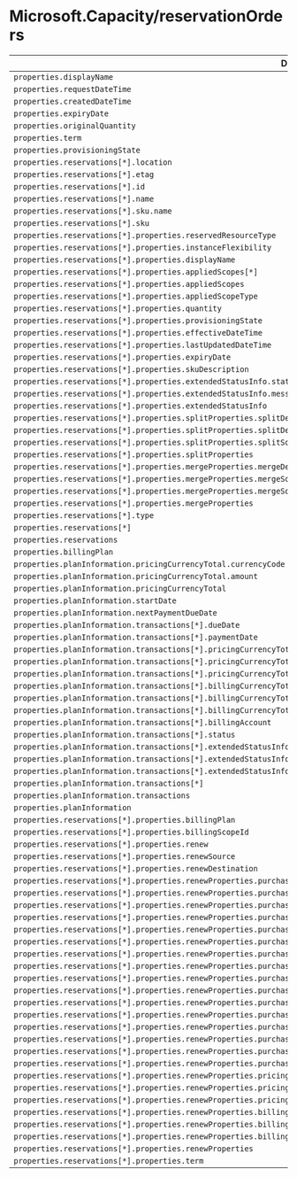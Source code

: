 # Microsoft.Capacity/reservationOrders

| Default Path | Alias |
|---|---|
| `properties.displayName` | `Microsoft.Capacity/reservationOrders/displayName` |
| `properties.requestDateTime` | `Microsoft.Capacity/reservationOrders/requestDateTime` |
| `properties.createdDateTime` | `Microsoft.Capacity/reservationOrders/createdDateTime` |
| `properties.expiryDate` | `Microsoft.Capacity/reservationOrders/expiryDate` |
| `properties.originalQuantity` | `Microsoft.Capacity/reservationOrders/originalQuantity` |
| `properties.term` | `Microsoft.Capacity/reservationOrders/term` |
| `properties.provisioningState` | `Microsoft.Capacity/reservationOrders/provisioningState` |
| `properties.reservations[*].location` | `Microsoft.Capacity/reservationOrders/reservations[*].location` |
| `properties.reservations[*].etag` | `Microsoft.Capacity/reservationOrders/reservations[*].etag` |
| `properties.reservations[*].id` | `Microsoft.Capacity/reservationOrders/reservations[*].id` |
| `properties.reservations[*].name` | `Microsoft.Capacity/reservationOrders/reservations[*].name` |
| `properties.reservations[*].sku.name` | `Microsoft.Capacity/reservationOrders/reservations[*].sku.name` |
| `properties.reservations[*].sku` | `Microsoft.Capacity/reservationOrders/reservations[*].sku` |
| `properties.reservations[*].properties.reservedResourceType` | `Microsoft.Capacity/reservationOrders/reservations[*].reservedResourceType` |
| `properties.reservations[*].properties.instanceFlexibility` | `Microsoft.Capacity/reservationOrders/reservations[*].instanceFlexibility` |
| `properties.reservations[*].properties.displayName` | `Microsoft.Capacity/reservationOrders/reservations[*].displayName` |
| `properties.reservations[*].properties.appliedScopes[*]` | `Microsoft.Capacity/reservationOrders/reservations[*].appliedScopes[*]` |
| `properties.reservations[*].properties.appliedScopes` | `Microsoft.Capacity/reservationOrders/reservations[*].appliedScopes` |
| `properties.reservations[*].properties.appliedScopeType` | `Microsoft.Capacity/reservationOrders/reservations[*].appliedScopeType` |
| `properties.reservations[*].properties.quantity` | `Microsoft.Capacity/reservationOrders/reservations[*].quantity` |
| `properties.reservations[*].properties.provisioningState` | `Microsoft.Capacity/reservationOrders/reservations[*].provisioningState` |
| `properties.reservations[*].properties.effectiveDateTime` | `Microsoft.Capacity/reservationOrders/reservations[*].effectiveDateTime` |
| `properties.reservations[*].properties.lastUpdatedDateTime` | `Microsoft.Capacity/reservationOrders/reservations[*].lastUpdatedDateTime` |
| `properties.reservations[*].properties.expiryDate` | `Microsoft.Capacity/reservationOrders/reservations[*].expiryDate` |
| `properties.reservations[*].properties.skuDescription` | `Microsoft.Capacity/reservationOrders/reservations[*].skuDescription` |
| `properties.reservations[*].properties.extendedStatusInfo.statusCode` | `Microsoft.Capacity/reservationOrders/reservations[*].extendedStatusInfo.statusCode` |
| `properties.reservations[*].properties.extendedStatusInfo.message` | `Microsoft.Capacity/reservationOrders/reservations[*].extendedStatusInfo.message` |
| `properties.reservations[*].properties.extendedStatusInfo` | `Microsoft.Capacity/reservationOrders/reservations[*].extendedStatusInfo` |
| `properties.reservations[*].properties.splitProperties.splitDestinations[*]` | `Microsoft.Capacity/reservationOrders/reservations[*].splitProperties.splitDestinations[*]` |
| `properties.reservations[*].properties.splitProperties.splitDestinations` | `Microsoft.Capacity/reservationOrders/reservations[*].splitProperties.splitDestinations` |
| `properties.reservations[*].properties.splitProperties.splitSource` | `Microsoft.Capacity/reservationOrders/reservations[*].splitProperties.splitSource` |
| `properties.reservations[*].properties.splitProperties` | `Microsoft.Capacity/reservationOrders/reservations[*].splitProperties` |
| `properties.reservations[*].properties.mergeProperties.mergeDestination` | `Microsoft.Capacity/reservationOrders/reservations[*].mergeProperties.mergeDestination` |
| `properties.reservations[*].properties.mergeProperties.mergeSources[*]` | `Microsoft.Capacity/reservationOrders/reservations[*].mergeProperties.mergeSources[*]` |
| `properties.reservations[*].properties.mergeProperties.mergeSources` | `Microsoft.Capacity/reservationOrders/reservations[*].mergeProperties.mergeSources` |
| `properties.reservations[*].properties.mergeProperties` | `Microsoft.Capacity/reservationOrders/reservations[*].mergeProperties` |
| `properties.reservations[*].type` | `Microsoft.Capacity/reservationOrders/reservations[*].type` |
| `properties.reservations[*]` | `Microsoft.Capacity/reservationOrders/reservations[*]` |
| `properties.reservations` | `Microsoft.Capacity/reservationOrders/reservations` |
| `properties.billingPlan` | `Microsoft.Capacity/reservationOrders/billingPlan` |
| `properties.planInformation.pricingCurrencyTotal.currencyCode` | `Microsoft.Capacity/reservationOrders/planInformation.pricingCurrencyTotal.currencyCode` |
| `properties.planInformation.pricingCurrencyTotal.amount` | `Microsoft.Capacity/reservationOrders/planInformation.pricingCurrencyTotal.amount` |
| `properties.planInformation.pricingCurrencyTotal` | `Microsoft.Capacity/reservationOrders/planInformation.pricingCurrencyTotal` |
| `properties.planInformation.startDate` | `Microsoft.Capacity/reservationOrders/planInformation.startDate` |
| `properties.planInformation.nextPaymentDueDate` | `Microsoft.Capacity/reservationOrders/planInformation.nextPaymentDueDate` |
| `properties.planInformation.transactions[*].dueDate` | `Microsoft.Capacity/reservationOrders/planInformation.transactions[*].dueDate` |
| `properties.planInformation.transactions[*].paymentDate` | `Microsoft.Capacity/reservationOrders/planInformation.transactions[*].paymentDate` |
| `properties.planInformation.transactions[*].pricingCurrencyTotal.currencyCode` | `Microsoft.Capacity/reservationOrders/planInformation.transactions[*].pricingCurrencyTotal.currencyCode` |
| `properties.planInformation.transactions[*].pricingCurrencyTotal.amount` | `Microsoft.Capacity/reservationOrders/planInformation.transactions[*].pricingCurrencyTotal.amount` |
| `properties.planInformation.transactions[*].pricingCurrencyTotal` | `Microsoft.Capacity/reservationOrders/planInformation.transactions[*].pricingCurrencyTotal` |
| `properties.planInformation.transactions[*].billingCurrencyTotal.currencyCode` | `Microsoft.Capacity/reservationOrders/planInformation.transactions[*].billingCurrencyTotal.currencyCode` |
| `properties.planInformation.transactions[*].billingCurrencyTotal.amount` | `Microsoft.Capacity/reservationOrders/planInformation.transactions[*].billingCurrencyTotal.amount` |
| `properties.planInformation.transactions[*].billingCurrencyTotal` | `Microsoft.Capacity/reservationOrders/planInformation.transactions[*].billingCurrencyTotal` |
| `properties.planInformation.transactions[*].billingAccount` | `Microsoft.Capacity/reservationOrders/planInformation.transactions[*].billingAccount` |
| `properties.planInformation.transactions[*].status` | `Microsoft.Capacity/reservationOrders/planInformation.transactions[*].status` |
| `properties.planInformation.transactions[*].extendedStatusInfo.statusCode` | `Microsoft.Capacity/reservationOrders/planInformation.transactions[*].extendedStatusInfo.statusCode` |
| `properties.planInformation.transactions[*].extendedStatusInfo.message` | `Microsoft.Capacity/reservationOrders/planInformation.transactions[*].extendedStatusInfo.message` |
| `properties.planInformation.transactions[*].extendedStatusInfo` | `Microsoft.Capacity/reservationOrders/planInformation.transactions[*].extendedStatusInfo` |
| `properties.planInformation.transactions[*]` | `Microsoft.Capacity/reservationOrders/planInformation.transactions[*]` |
| `properties.planInformation.transactions` | `Microsoft.Capacity/reservationOrders/planInformation.transactions` |
| `properties.planInformation` | `Microsoft.Capacity/reservationOrders/planInformation` |
| `properties.reservations[*].properties.billingPlan` | `Microsoft.Capacity/reservationOrders/reservations[*].billingPlan` |
| `properties.reservations[*].properties.billingScopeId` | `Microsoft.Capacity/reservationOrders/reservations[*].billingScopeId` |
| `properties.reservations[*].properties.renew` | `Microsoft.Capacity/reservationOrders/reservations[*].renew` |
| `properties.reservations[*].properties.renewSource` | `Microsoft.Capacity/reservationOrders/reservations[*].renewSource` |
| `properties.reservations[*].properties.renewDestination` | `Microsoft.Capacity/reservationOrders/reservations[*].renewDestination` |
| `properties.reservations[*].properties.renewProperties.purchaseProperties.sku.name` | `Microsoft.Capacity/reservationOrders/reservations[*].renewProperties.purchaseProperties.sku.name` |
| `properties.reservations[*].properties.renewProperties.purchaseProperties.sku` | `Microsoft.Capacity/reservationOrders/reservations[*].renewProperties.purchaseProperties.sku` |
| `properties.reservations[*].properties.renewProperties.purchaseProperties.location` | `Microsoft.Capacity/reservationOrders/reservations[*].renewProperties.purchaseProperties.location` |
| `properties.reservations[*].properties.renewProperties.purchaseProperties.properties.reservedResourceType` | `Microsoft.Capacity/reservationOrders/reservations[*].renewProperties.purchaseProperties.reservedResourceType` |
| `properties.reservations[*].properties.renewProperties.purchaseProperties.properties.billingScopeId` | `Microsoft.Capacity/reservationOrders/reservations[*].renewProperties.purchaseProperties.billingScopeId` |
| `properties.reservations[*].properties.renewProperties.purchaseProperties.properties.term` | `Microsoft.Capacity/reservationOrders/reservations[*].renewProperties.purchaseProperties.term` |
| `properties.reservations[*].properties.renewProperties.purchaseProperties.properties.billingPlan` | `Microsoft.Capacity/reservationOrders/reservations[*].renewProperties.purchaseProperties.billingPlan` |
| `properties.reservations[*].properties.renewProperties.purchaseProperties.properties.quantity` | `Microsoft.Capacity/reservationOrders/reservations[*].renewProperties.purchaseProperties.quantity` |
| `properties.reservations[*].properties.renewProperties.purchaseProperties.properties.displayName` | `Microsoft.Capacity/reservationOrders/reservations[*].renewProperties.purchaseProperties.displayName` |
| `properties.reservations[*].properties.renewProperties.purchaseProperties.properties.appliedScopeType` | `Microsoft.Capacity/reservationOrders/reservations[*].renewProperties.purchaseProperties.appliedScopeType` |
| `properties.reservations[*].properties.renewProperties.purchaseProperties.properties.appliedScopes[*]` | `Microsoft.Capacity/reservationOrders/reservations[*].renewProperties.purchaseProperties.appliedScopes[*]` |
| `properties.reservations[*].properties.renewProperties.purchaseProperties.properties.appliedScopes` | `Microsoft.Capacity/reservationOrders/reservations[*].renewProperties.purchaseProperties.appliedScopes` |
| `properties.reservations[*].properties.renewProperties.purchaseProperties.properties.renew` | `Microsoft.Capacity/reservationOrders/reservations[*].renewProperties.purchaseProperties.renew` |
| `properties.reservations[*].properties.renewProperties.purchaseProperties.properties.reservedResourceProperties.instanceFlexibility` | `Microsoft.Capacity/reservationOrders/reservations[*].renewProperties.purchaseProperties.reservedResourceProperties.instanceFlexibility` |
| `properties.reservations[*].properties.renewProperties.purchaseProperties.properties.reservedResourceProperties` | `Microsoft.Capacity/reservationOrders/reservations[*].renewProperties.purchaseProperties.reservedResourceProperties` |
| `properties.reservations[*].properties.renewProperties.purchaseProperties` | `Microsoft.Capacity/reservationOrders/reservations[*].renewProperties.purchaseProperties` |
| `properties.reservations[*].properties.renewProperties.pricingCurrencyTotal.currencyCode` | `Microsoft.Capacity/reservationOrders/reservations[*].renewProperties.pricingCurrencyTotal.currencyCode` |
| `properties.reservations[*].properties.renewProperties.pricingCurrencyTotal.amount` | `Microsoft.Capacity/reservationOrders/reservations[*].renewProperties.pricingCurrencyTotal.amount` |
| `properties.reservations[*].properties.renewProperties.pricingCurrencyTotal` | `Microsoft.Capacity/reservationOrders/reservations[*].renewProperties.pricingCurrencyTotal` |
| `properties.reservations[*].properties.renewProperties.billingCurrencyTotal.currencyCode` | `Microsoft.Capacity/reservationOrders/reservations[*].renewProperties.billingCurrencyTotal.currencyCode` |
| `properties.reservations[*].properties.renewProperties.billingCurrencyTotal.amount` | `Microsoft.Capacity/reservationOrders/reservations[*].renewProperties.billingCurrencyTotal.amount` |
| `properties.reservations[*].properties.renewProperties.billingCurrencyTotal` | `Microsoft.Capacity/reservationOrders/reservations[*].renewProperties.billingCurrencyTotal` |
| `properties.reservations[*].properties.renewProperties` | `Microsoft.Capacity/reservationOrders/reservations[*].renewProperties` |
| `properties.reservations[*].properties.term` | `Microsoft.Capacity/reservationOrders/reservations[*].term` |

